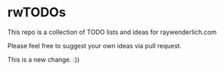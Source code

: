 # rwTODOs

This repo is a collection of TODO lists and ideas for raywenderlich.com

Please feel free to suggest your own ideas via pull request.

This is a new change. :))
